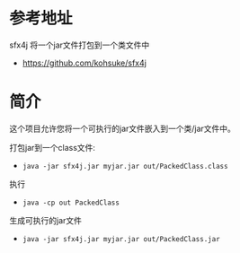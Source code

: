 # 参考地址
sfx4j 将一个jar文件打包到一个类文件中
- https://github.com/kohsuke/sfx4j

# 简介
这个项目允许您将一个可执行的jar文件嵌入到一个类/jar文件中。

打包jar到一个class文件:
- `java -jar sfx4j.jar myjar.jar out/PackedClass.class`

执行
- `java -cp out PackedClass`

生成可执行的jar文件
- `java -jar sfx4j.jar myjar.jar out/PackedClass.jar`
